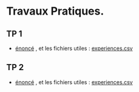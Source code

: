 # Travaux Pratiques.

## TP 1

- [énoncé](Tp1.pdf) , et les fichiers utiles : [experiences.csv](experiences.csv)

## TP 2

- [énoncé](Tp1.pdf) , et les fichiers utiles : [experiences.csv](experiences.csv)
